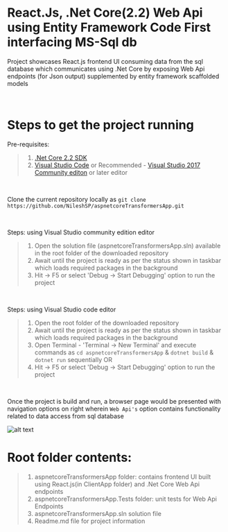 # React.Js, .Net Core(2.2) Web Api using Entity Framework Code First interfacing MS-Sql db 

Project showcases React.js frontend UI consuming data from the sql database which communicates using .Net Core by exposing Web Api endpoints (for Json output) supplemented by entity framework scaffolded models

<br/>

# Steps to get the project running

Pre-requisites:

>1. [.Net Core 2.2 SDK](https://www.microsoft.com/net/download/dotnet-core/2.2)
>2. [Visual Studio Code](https://code.visualstudio.com/) or Recommended - [Visual Studio 2017 Community editon](https://visualstudio.microsoft.com/vs/community/) or later editor

<br/>

Clone the current repository locally as
 `git clone https://github.com/NileshSP/aspnetcoreTransformersApp.git`

<br/>

Steps: using Visual Studio community edition editor
>1. Open the solution file (aspnetcoreTransformersApp.sln) available in the root folder of the downloaded repository
>2. Await until the project is ready as per the status shown in taskbar which loads required packages in the background
>3. Hit -> F5 or select 'Debug -> Start Debugging' option to run the project

<br/>

Steps: using Visual Studio code editor
>1. Open the root folder of the downloaded repository 
>2. Await until the project is ready as per the status shown in taskbar which loads required packages in the background
>3. Open Terminal - 'Terminal -> New Terminal' and execute commands as `cd aspnetcoreTransformersApp` & `dotnet build` & `dotnet run` sequentially
OR
>4. Hit -> F5 or select 'Debug -> Start Debugging' option to run the project

<br/>

Once the project is build and run, a browser page would be presented with navigation options on right wherein `Web Api's` option contains functionality related to data access from sql database


![alt text](https://github.com/NileshSP/aspnetcoreTransformersApp/blob/master/screenshot.gif "Working example..")
<br/>

# Root folder contents: 
>1. aspnetcoreTransformersApp folder: contains frontend UI built using React.js(in ClientApp folder) and .Net Core Web Api endpoints
>2. aspnetcoreTransformersApp.Tests folder: unit tests for Web Api Endpoints
>3. aspnetcoreTransformersApp.sln solution file
>4. Readme.md file for project information

